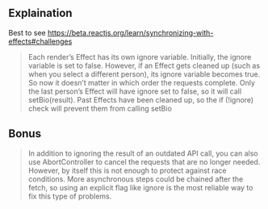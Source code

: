 ## Explaination

Best to see https://beta.reactjs.org/learn/synchronizing-with-effects#challenges

> Each render’s Effect has its own ignore variable. Initially, the ignore variable is set to false. However, if an Effect gets cleaned up (such as when you select a different person), its ignore variable becomes true. So now it doesn’t matter in which order the requests complete. Only the last person’s Effect will have ignore set to false, so it will call setBio(result). Past Effects have been cleaned up, so the if (!ignore) check will prevent them from calling setBio

## Bonus

> In addition to ignoring the result of an outdated API call, you can also use AbortController to cancel the requests that are no longer needed. However, by itself this is not enough to protect against race conditions. More asynchronous steps could be chained after the fetch, so using an explicit flag like ignore is the most reliable way to fix this type of problems.
